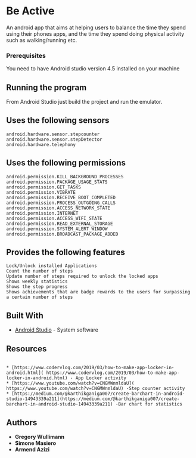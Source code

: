 # Be Active

An android app that aims at helping users to balance the time they spend using their phones apps, and the time they spend doing 
physical activity such as walking/running etc.


### Prerequisites

You need to have Android studio version 4.5 installed on your machine


## Running the program

From Android Studio just build the project and run the emulator.



## Uses the following sensors
```
android.hardware.sensor.stepcounter
android.hardware.sensor.stepDetector
android.hardware.telephony
```



## Uses the following permissions
```
android.permission.KILL_BACKGROUND_PROCESSES
android.permission.PACKAGE_USAGE_STATS
android.permission.GET_TASKS
android.permission.VIBRATE
android.permission.RECEIVE_BOOT_COMPLETED
android.permission.PROCESS_OUTGOING_CALLS 
android.permission.ACCESS_NETWORK_STATE
android.permission.INTERNET
android.permission.ACCESS_WIFI_STATE
android.permission.READ_EXTERNAL_STORAGE 
android.permission.SYSTEM_ALERT_WINDOW
android.permission.BROADCAST_PACKAGE_ADDED
```
 
## Provides the following features
 

```
Lock/Unlock installed Applications
Count the number of steps
Update number of steps required to unlock the locked apps
Shows weekly statistics
Shows the step progress
Shows achievements that are badge rewards to the users for surpassing a certain number of steps
```
 
 

## Built With

* [Android Studio](https://developer.android.com/studio) - System software

## Resources
```

* [https://www.codervlog.com/2019/03/how-to-make-app-locker-in-android.html]( https://www.codervlog.com/2019/03/how-to-make-app-locker-in-android.html) - App Locker activity
* [https://www.youtube.com/watch?v=CNGMWnmldaU]( https://www.youtube.com/watch?v=CNGMWnmldaU) -Step counter activity 
* [https://medium.com/@karthikganiga007/create-barchart-in-android-studio-14943339a211](https://medium.com/@karthikganiga007/create-barchart-in-android-studio-14943339a211) -Bar chart for statistics 
```


## Authors

* **Gregory Wullimann**  
* **Simone Masiero**  
* **Armend Azizi**  


